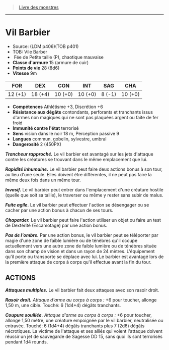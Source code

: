 ﻿> [Livre des monstres](tome_of_beasts_old.md)

---

# Vil Barbier

- Source: (LDM p406)(TOB p401)
- TOB: Vile Barber
-  Fée de Petite taille (P), chaotique mauvaise
- **Classe d'armure** 15 (armure de cuir)
- **Points de vie** 28 (8d6)
- **Vitesse** 9m

|FOR|DEX|CON|INT|SAG|CHA|
|---|---|---|---|---|---|
|12 (+1)|18 (+4)|10 (+0)|10 (+0)|8 (-1)|10 (+0)|

- **Compétences** Athlétisme +3, Discrétion +6
- **Résistance aux dégâts** contondants, perforants et tranchants issus d'armes non magiques qui ne sont pas plaquées argent ou faite de fer froid
- **Immunité contre l'état** terrorisé
- **Sens** vision dans le noir 18 m, Perception passive 9
- **Langues** commun, gobelin, sylvestre, umbral
- **Dangerosité** 2 (450PX)

**_Trancheur rapproché._** Le vil barbier est avantagé sur les jets d'attaque contre les créatures se trouvant dans le même emplacement que lui.

**_Rapidité inhumaine._** Le vil barbier peut faire deux actions bonus à son tour, au lieu d'une seule. Elles doivent être différentes, il ne peut pas faire la même deux fois dans un même tour.

**_Invasif._** Le vil barbier peut entrer dans l'emplacement d'une créature hostile (quelle que soit sa taille), le traverser ou même y rester sans subir de malus.

**_Fuite agile._** Le vil barbier peut effectuer l'action se désengager ou se cacher par une action bonus à chacun de ses tours.

**_Chaparder._** Le vil barbier peut faire l'action utiliser un objet ou faire un test de Dextérité (Escamotage) par une action bonus.

**_Pas de l'ombre._** Par une action bonus, le vil barbier peut se téléporter par magie d'une zone de faible lumière ou de ténèbres qu'il occupe actuellement vers une autre zone de faible lumière ou de ténèbres située dans son champ de vision et dans un rayon de 24 mètres. L'équipement qu'il porte ou transporte se déplace avec lui. Le barbier est avantagé lors de la première attaque de corps à corps qu'il effectue avant la fin du tour.

## ACTIONS

**_Attaques multiples._** Le vil barbier fait deux attaques avec son rasoir droit.

**_Rasoir droit._** _Attaque d'arme au corps à corps :_ +6 pour toucher, allonge 1,50 m, une cible. Touché: 6 (1d4+4) dégâts tranchants.

**_Coupure souillée._** _Attaque d'arme au corps à corps :_ +6 pour toucher, allonge 1,50 mètre, une créature empoignée par le vil barbier, neutralisée ou entravée. Touché: 6 (1d4+4) dégâts tranchants plus 7 (2d6) dégâts nécrotiques. La victime de l'attaque et ses alliés qui voient l'attaque doivent réussir un jet de sauvegarde de Sagesse DD 15, sans quoi ils sont terrorisés pendant 1d4 rounds.

